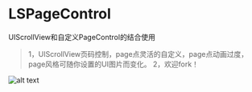 # LSPageControl
UIScrollView和自定义PageControl的结合使用

>1，UIScrollView页码控制，page点灵活的自定义，page点动画过度，page风格可随你设置的UI图片而变化。
>2，欢迎fork！

![alt text](http://cdn.cocimg.com/bbs/attachment/Fid_19/19_160139_168534f17d2eb07.gif)
